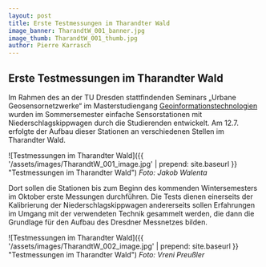```yaml
---
layout: post
title: Erste Testmessungen im Tharandter Wald
image_banner: TharandtW_001_banner.jpg
image_thumb: TharandtW_001_thumb.jpg
author: Pierre Karrasch
---
```


## Erste Testmessungen im Tharandter Wald

Im Rahmen des an der TU Dresden stattfindenden Seminars „Urbane Geosensornetzwerke“ im Masterstudiengang [Geoinformationstechnologien](https://tu-dresden.de/bu/umwelt/geo/studium/beratung-und-service/studiengaenge/git) wurden im Sommersemester einfache Sensorstationen mit Niederschlagskippwagen durch die Studierenden entwickelt. Am 12.7. erfolgte der Aufbau dieser Stationen an verschiedenen Stellen im Tharandter Wald. 

![Testmessungen im Tharandter Wald]({{ '/assets/images/TharandtW_001_image.jpg' | prepend: site.baseurl }} "Testmessungen im Tharandter Wald")
*Foto: Jakob Walenta*

Dort sollen die Stationen bis zum Beginn des kommenden Wintersemesters im Oktober erste Messungen durchführen. Die Tests dienen einerseits der Kalibrierung der Niederschlagskippwagen andererseits sollen  Erfahrungen im Umgang mit der verwendeten Technik gesammelt werden, die dann die Grundlage für den Aufbau des Dresdner Messnetzes bilden.

![Testmessungen im Tharandter Wald]({{ '/assets/images/TharandtW_002_image.jpg' | prepend: site.baseurl }} "Testmessungen im Tharandter Wald")
*Foto: Vreni Preußler*
